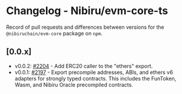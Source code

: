 # Changelog - Nibiru/evm-core-ts 

Record of pull requests and differences between versions for
the `@nibiruchain/evm-core` package on `npm`.

## [0.0.x]

- v0.0.2: [#2204](https://github.com/NibiruChain/nibiru/pull/2204) - Add ERC20
caller to the "ethers" export.
- v0.0.1: [#2197](https://github.com/NibiruChain/nibiru/pull/2197) - Export
precompile addresses, ABIs, and ethers v6 adapters for strongly typed contracts.
This includes the FunToken, Wasm, and Nibiru Oracle precompiled contracts.

